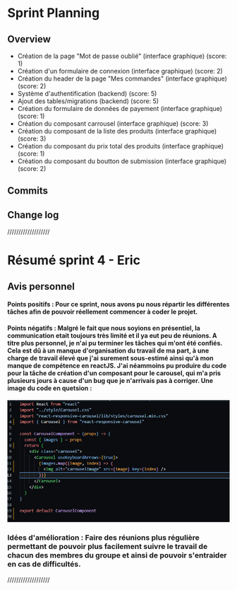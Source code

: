 # Sprint Planning

## Overview

- Création de la page "Mot de passe oublié" (interface graphique) (score: 1)
- Création d'un formulaire de connexion (interface graphique) (score: 2)
- Création du header de la page "Mes commandes" (interface graphique) (score: 2)
- Système d'authentification (backend) (score: 5)
- Ajout des tables/migrations (backend) (score: 5)
- Création du formulaire de données de payement (interface graphique) (score: 1)
- Création du composant carrousel (interface graphique) (score: 3)
- Création du composant de la liste des produits (interface graphique) (score: 3)
- Création du composant du prix total des produits (interface graphique) (score: 1)
- Création du composant du boutton de submission (interface graphique) (score: 2)

## Commits

## Change log

///////////////////

# Résumé sprint 4 - Eric

## Avis personnel

#### Points positifs : Pour ce sprint, nous avons pu nous répartir les différentes tâches afin de pouvoir réellement commencer à coder le projet.

#### Points négatifs : Malgré le fait que nous soyions en présentiel, la communication etait toujours très limité et il ya eut peu de réunions. A titre plus personnel, je n'ai pu terminer les tâches qui m'ont été confiés. Cela est dû à un manque d'organisation du travail de ma part, à une charge de travail élevé que j'ai surement sous-estimé ainsi qu'à mon manque de compétence en reactJS. J'ai néammoins pu produire du code pour la tâche de création d'un composant pour le carousel, qui m'a pris plusieurs jours à cause d'un bug que je n'arrivais pas à corriger. Une image du code en quetsion :

![carousel component .](./Images/carousel_component.png "carousel component image")

### Idées d'amélioration : Faire des réunions plus régulière permettant de pouvoir plus facilement suivre le travail de chacun des membres du groupe et ainsi de pouvoir s'entraider en cas de difficultés.

///////////////////

